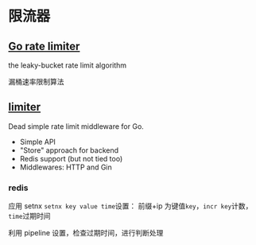 # 限流器

## [Go rate limiter](https://github.com/uber-go/ratelimit)

the leaky-bucket rate limit algorithm

漏桶速率限制算法

## [limiter](https://github.com/ulule/limiter)

Dead simple rate limit middleware for Go.

- Simple API
- "Store" approach for backend
- Redis support (but not tied too)
- Middlewares: HTTP and Gin

### redis

应用 setnx `setnx key value time`设置： 前缀+ip 为键值`key`，`incr key`计数，`time`过期时间

利用 pipeline 设置，检查过期时间，进行判断处理
